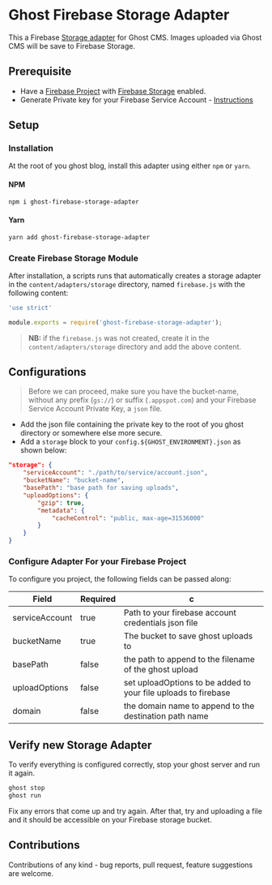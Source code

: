 # Ghost Firebase Storage Adapter

This a Firebase [Storage adapter](https://ghost.org/docs/concepts/storage-adapters/) for Ghost CMS. Images uploaded via Ghost CMS
will be save to Firebase Storage.

## Prerequisite

- Have a [Firebase Project](https://firebase.google.com/docs) with [Firebase Storage](https://firebase.google.com/docs/storage) enabled.
- Generate Private key for your Firebase Service Account - [Instructions](https://firebase.google.com/docs/admin/setup#initialize-sdk)

## Setup

### Installation

At the root of you ghost blog, install this adapter using either `npm` or
`yarn`.

#### NPM

```sh
npm i ghost-firebase-storage-adapter
```

#### Yarn

```sh
yarn add ghost-firebase-storage-adapter
```

### Create Firebase Storage Module

After installation, a scripts runs that automatically creates a storage adapter
in the `content/adapters/storage` directory, named `firebase.js` with the
following content:

```javascript
'use strict'

module.exports = require('ghost-firebase-storage-adapter');
```

> **NB:** if the `firebase.js` was not created, create it in the `content/adapters/storage` directory and add the above content.

## Configurations

> Before we can proceed, make sure you have the bucket-name, without any prefix
> (`gs://`) or suffix (`.appspot.com`) and your Firebase Service Account Private
> Key, a `json` file.

- Add the json file containing the private key to the root of you ghost
  directory or somewhere else more secure.
- Add a `storage` block to your `config.${GHOST_ENVIRONMENT}.json` as shown below:

```json
"storage": {
    "serviceAccount": "./path/to/service/account.json",
    "bucketName": "bucket-name",
    "basePath": "base path for saving uploads",
    "uploadOptions": {
        "gzip": true,
        "metadata": {
            "cacheControl": "public, max-age=31536000"
        }
    }
}
```

### Configure Adapter For your Firebase Project

To configure you project, the following fields can be passed along:

| Field          | Required | c                                                              |
| -------------- | -------- | -------------------------------------------------------------- |
| serviceAccount | true     | Path to your firebase account credentials json file            |
| bucketName     | true     | The bucket to save ghost uploads to                            |
| basePath       | false    | the path to append to the filename of the ghost upload         |
| uploadOptions  | false    | set uploadOptions to be added to your file uploads to firebase |
| domain         | false    | the domain name to append to the destination path name         |

## Verify new Storage Adapter

To verify everything is configured correctly, stop your ghost server and run it
again.

```sh
ghost stop
ghost run
```

Fix any errors that come up and try again. After that, try and uploading a file
and it should be accessible on your Firebase storage bucket.

## Contributions

Contributions of any kind - bug reports, pull request, feature suggestions are
welcome.
